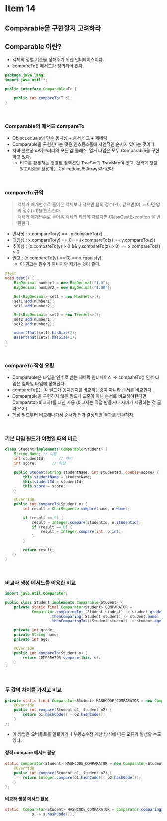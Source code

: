 # Item 14
## Comparable을 구현할지 고려하라

## Comparable 이란?
- 객체의 정렬 기준을 정해주기 위한 인터페이스이다.
- compareTo() 메서드가 정의되어 있다.
```java
package java.lang;
import java.util.*;

public interface Comparable<T> {

    public int compareTo(T o);
}
```
<br>

### Comparable의 메서드 compareTo
- Object.equals의 단순 동치성 + 순서 비교 + 제네릭
- Comparable을 구현한다는 것은 인스턴스들에 자연적인 순서가 있다는 것이다.
- 자바 플랫폼 라이브러리의 모든 값 클래스, 열거 타입은 모두 Comparable을 구현하고 있다.
  - 비교를 활용하는 정렬된 컬렉션인 TreeSet과 TreeMap이 있고, 검색과 정렬 알고리즘을 활용하는 Collections와 Arrays가 있다.
<br>

### compareTo 규약
> 객체가 매개변수로 들어온 객체보다 작으면 음의 정수(-1), 같으면(0), 크다면 양의 정수(+1)을 반환한다.<br>
> 객체와 매개변수로 들어온 객체의 타입이 다르다면 ClassCastException 을 반환한다.
- 반사성 : x.compareTo(y) == -y.compareTo(x)
- 대칭성 : x.compareTo(y) == 0 == (x.compareTo(z) == y.compareTo(z))
- 추이성 : (x.compareTo(y) > 0 && y.compareTo(z) > 0) == x.compareTo(z) > 0
- 권고 : (x.compareTo(y) == 0) == x.eqauls(y)
  - 이 권고는 필수가 아니지만 지키는 것이 좋다.
```java
@Test
void test() {
    BigDecimal number1 = new BigDecimal("1.0");
    BigDecimal number2 = new BigDecimal("1.00");

    Set<BigDecimal> set1 = new HashSet<>();
    set1.add(number1);
    set1.add(number2);

    Set<BigDecimal> set2 = new TreeSet<>();
    set2.add(number1);
    set2.add(number2);

    assertThat(set1).hasSize(2);
    assertThat(set2).hasSize(1);
}
```
<br>

### compareTo 작성 요령
- Comparable은 타입을 인수로 받는 제네릭 인터페이스 → compareTo() 인수 타입은 컴파일 타임에 정해진다.
- compareTo()는 각 필드가 동치인지를 비교하는것이 아니라 순서를 비교한다.
- Comparable을 구현하지 않은 필드나 표준이 아닌 순서로 비교해야한다면 Comparator(비교자)를 대신 사용 (비교자는 직접 만들거나 자바가 제공하는 것 골라 쓰기)
- 핵심 필드부터 비교해나가서 순서가 먼저 결정되면 결과를 반환하자.
<br>
  
### 기본 타입 필드가 여럿일 때의 비교
```java
class Student implements Comparable<Student> {
    String Name; // 이름
    int studentId;      // 학번
    int score;       // 학점

    public Student(String studentName, int studentId, double score) {
        this.studentName = studentName;
        this.studentId = studentId;
        this.score = score;
    }

    @Override
    public int compareTo(Student o) {
        int result = CharSequence.compare(name, o.Name);

        if (result == 0) {
            result = Integer.compare(studentId, o.studentId);
            if (result == 0) {
                result = Integer.compare(int, o.int);
            }
        }

        return result;
    }
}
```
<br>

### 비교자 생성 메서드를 이용한 비교
```java
import java.util.Comparator;

public class Student implements Comparable<Student> {
    private static final Comparator<Student> COMPARATOR =
            Comparator.comparingInt((Student student) -> student.grade)
                    .thenComparing((Student student) -> student.name)
                    .thenComparingInt((Student student) -> student.age);

    private int grade;
    private String name;
    private int age;

    @Override
    public int compareTo(Student o) {
        return COMPARATOR.compare(this, o);
    }
}
```
<br>

### 두 값의 차이를 가지고 비교
```java
private static final Comparator<Student> HASHCODE_COMPARATOR = new Comparator<Student>() {
    @Override
    public int compare(Student o1, Student o2) {
        return o1.hashCode() - o2.hashCode();
    }
};
```
- 이 방법은 오버플로를 일르키거나 부동소수점 계산 방식에 따른 오류가 발생할 수도 있다.
  
#### 정적 compare 메서드 활용
```java
static Comparator<Student> HASHCODE_COMPARATOR = new Comparator<Student>() {
    @Override
    public int compare(Student o1, Student o2) {
        return Integer.compare(o1.hashCode(), o2.hashCode());
    }
};
```

#### 비교자 생성 메서드 활용
```java
static  Comparator<Student> HASHCODE_COMPARATOR = Comparator.comparingInt(
            s -> s.hashCode());
```
